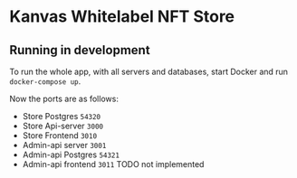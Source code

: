 # Kanvas Whitelabel NFT Store

## Running in development
To run the whole app, with all servers and databases, start Docker and run `docker-compose up`.

Now the ports are as follows:

* Store Postgres `54320`
* Store Api-server `3000`
* Store Frontend `3010`
* Admin-api server `3001`
* Admin-api Postgres `54321`
* Admin-api frontend `3011` TODO not implemented
